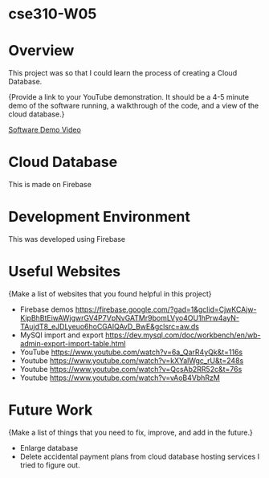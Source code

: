 # cse310-W05
# Overview

This project was so that I could learn the process of creating a Cloud Database.

{Provide a link to your YouTube demonstration. It should be a 4-5 minute demo of the software running, a walkthrough of the code, and a view of the cloud database.}

[Software Demo Video](http://youtube.link.goes.here)

# Cloud Database

This is made on Firebase

# Development Environment

This was developed using Firebase

# Useful Websites

{Make a list of websites that you found helpful in this project}

- Firebase demos https://firebase.google.com/?gad=1&gclid=CjwKCAjw-KipBhBtEiwAWjgwrGV4P7VpNvGATMr9bomLVyo4OU1hPrw4ayN-TAujdT8_eJDLyeuo6hoCGAIQAvD_BwE&gclsrc=aw.ds
- MySQl import and export https://dev.mysql.com/doc/workbench/en/wb-admin-export-import-table.html
- YouTube https://www.youtube.com/watch?v=6a_QarR4yQk&t=116s
- Youtube https://www.youtube.com/watch?v=kXYalWgc_rU&t=248s
- Youtube https://www.youtube.com/watch?v=QcsAb2RR52c&t=76s
- Youtube https://www.youtube.com/watch?v=vAoB4VbhRzM
  

# Future Work

{Make a list of things that you need to fix, improve, and add in the future.}

- Enlarge database
- Delete accidental payment plans from cloud database hosting services I tried to figure out.

